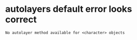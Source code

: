 # autolayers default error looks correct

    No autolayer method available for <character> objects

